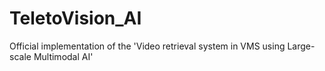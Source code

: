 # TeletoVision_AI
Official implementation of the 'Video retrieval system in VMS using Large-scale Multimodal AI'
